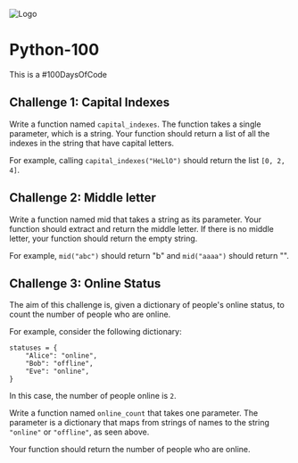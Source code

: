 ![Logo](images/logo.png)
# Python-100
This is a #100DaysOfCode

## Challenge 1: Capital Indexes
Write a function named ```capital_indexes```. The function takes a single parameter, which is a string. Your function should return a list of all the indexes in the string that have capital letters.

For example, calling ```capital_indexes("HeLlO")``` should return the list ```[0, 2, 4]```.

## Challenge 2: Middle letter
Write a function named mid that takes a string as its parameter. Your function should extract and return the middle letter. If there is no middle letter, your function should return the empty string.

For example, ```mid("abc")``` should return "b" and ```mid("aaaa")``` should return "".

## Challenge 3: Online Status

The aim of this challenge is, given a dictionary of people's online status, to count the number of people who are online.

For example, consider the following dictionary:

```
statuses = {
    "Alice": "online",
    "Bob": "offline",
    "Eve": "online",
}
```

In this case, the number of people online is ```2```.

Write a function named ```online_count``` that takes one parameter. The parameter is a dictionary that maps from strings of names to the string ```"online"``` or ```"offline"```, as seen above.

Your function should return the number of people who are online.
